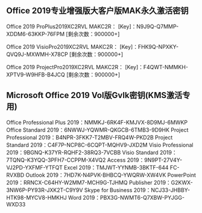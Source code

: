 ## Office 2019专业增强版大客户版MAK永久激活密钥

Office 2019 ProPlus2019XC2RVL MAKC2R：
[Key]：N9J9Q-Q7MMP-XDDM6-63KKP-76FPM [剩余次数：900000+]

Office 2019 VisioPro2019XC2RVL MAKC2R：
[Key]：FHK9Q-NPXKY-QVQ9J-MXWMH-X78CP [剩余次数：900000+]

Office 2019 ProjectPro2019XC2RVL MAKC2R：
[Key]：F4QWT-NMMKH-XPTV9-W9HFB-B4JCQ [剩余次数：900000+]


## Microsoft Office 2019 Vol版Gvlk密钥(KMS激活专用)

Office Professional Plus 2019：NMMKJ-6RK4F-KMJVX-8D9MJ-6MWKP
Office Standard 2019：6NWWJ-YQWMR-QKGCB-6TMB3-9D9HK
Project Professional 2019：B4NPR-3FKK7-T2MBV-FRQ4W-PKD2B
Project Standard 2019：C4F7P-NCP8C-6CQPT-MQHV9-JXD2M
Visio Professional 2019：9BGNQ-K37YR-RQHF2-38RQ3-7VCBB
Visio Standard 2019：7TQNQ-K3YQQ-3PFH7-CCPPM-X4VQ2
Access 2019：9N9PT-27V4Y-VJ2PD-YXFMF-YTFQT
Excel 2019：TMJWT-YYNMB-3BKTF-644 FC-RVXBD
Outlook 2019：7HD7K-N4PVK-BHBCQ-YWQRW-XW4VK
PowerPoint 2019：RRNCX-C64HY-W2MM7-MCH9G-TJHMQ
Publisher 2019：G2KWX-3NW6P-PY93R-JXK2T-C9Y9V
Skype for Business 2019：NCJ33-JHBBY-HTK98-MYCV8-HMKHJ
Word 2019：PBX3G-NWMT6-Q7XBW-PYJGG-WXD33